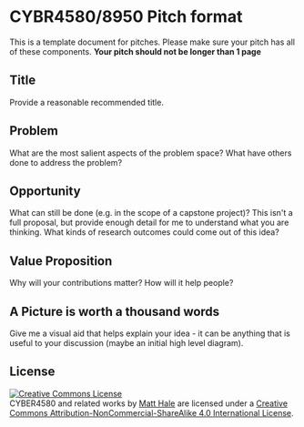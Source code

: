 # CYBR4580/8950 Pitch format
This is a template document for pitches. Please make sure your pitch has all of these components. **Your pitch should not be longer than 1 page**

## Title
Provide a reasonable recommended title. 

## Problem
What are the most salient aspects of the problem space? What have others done to address the problem? 

## Opportunity 
What can still be done (e.g. in the scope of a capstone project)? This isn't a full proposal, but provide enough detail for me to understand what you are thinking. What kinds of research outcomes could come out of this idea?

## Value Proposition
Why will your contributions matter? How will it help people?

## A Picture is worth a thousand words
Give me a visual aid that helps explain your idea - it can be anything that is useful to your discussion (maybe an initial high level diagram).

## License
<a rel="license" href="http://creativecommons.org/licenses/by-nc-sa/4.0/"><img alt="Creative Commons License" style="border-width:0" src="https://i.creativecommons.org/l/by-nc-sa/4.0/88x31.png" /></a><br /><span xmlns:dct="http://purl.org/dc/terms/" property="dct:title">CYBER4580 and related works</span> by <a xmlns:cc="http://creativecommons.org/ns#" href="http://faculty.ist.unomaha.edu/mlhale" property="cc:attributionName" rel="cc:attributionURL">Matt Hale</a> are licensed under a <a rel="license" href="http://creativecommons.org/licenses/by-nc-sa/4.0/">Creative Commons Attribution-NonCommercial-ShareAlike 4.0 International License</a>.
